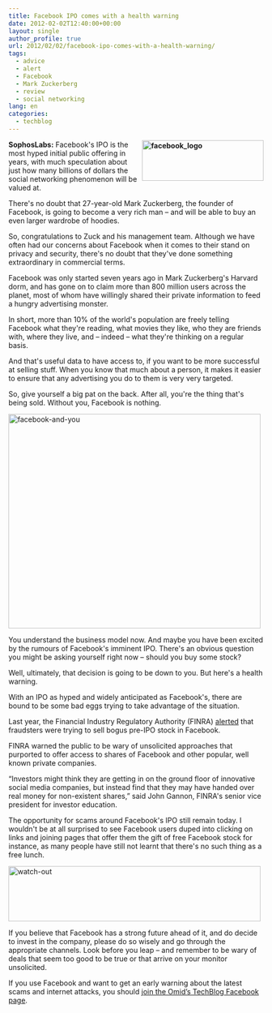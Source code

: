```yaml
---
title: Facebook IPO comes with a health warning
date: 2012-02-02T12:40:00+00:00
layout: single
author_profile: true
url: 2012/02/02/facebook-ipo-comes-with-a-health-warning/
tags:
  - advice
  - alert
  - Facebook
  - Mark Zuckerberg
  - review
  - social networking
lang: en
categories: 
  - techblog
---
```

**[<img title="facebook_logo" border="0" alt="facebook_logo" align="right" src="http://lh5.ggpht.com/-ENwJW6S9rpI/Typ573cH-dI/AAAAAAAAEbw/XTth0jVTaSc/facebook_logo_thumb%25255B1%25255D.jpg?imgmax=800" width="240" height="80" />](http://lh4.ggpht.com/-mM2S5mhnYv4/Typ5v_RSO6I/AAAAAAAAEbo/X2C2_stAo-A/s1600-h/facebook_logo%25255B3%25255D.jpg)SophosLabs:** Facebook's IPO is the most hyped initial public offering in years, with much speculation about just how many billions of dollars the social networking phenomenon will be valued at. 

There's no doubt that 27-year-old Mark Zuckerberg, the founder of Facebook, is going to become a very rich man – and will be able to buy an even larger wardrobe of hoodies. 

So, congratulations to Zuck and his management team. Although we have often had our concerns about Facebook when it comes to their stand on privacy and security, there's no doubt that they've done something extraordinary in commercial terms. 

Facebook was only started seven years ago in Mark Zuckerberg's Harvard dorm, and has gone on to claim more than 800 million users across the planet, most of whom have willingly shared their private information to feed a hungry advertising monster. 

In short, more than 10% of the world's population are freely telling Facebook what they're reading, what movies they like, who they are friends with, where they live, and – indeed – what they're thinking on a regular basis. 

And that's useful data to have access to, if you want to be more successful at selling stuff. When you know that much about a person, it makes it easier to ensure that any advertising you do to them is very very targeted. 

So, give yourself a big pat on the back. After all, you're the thing that's being sold. Without you, Facebook is nothing.

[<img title="facebook-and-you" border="0" alt="facebook-and-you" src="http://lh5.ggpht.com/-CONYCegjHqc/Typ8db9lQEI/AAAAAAAAEcI/_o8BdHG1fs0/facebook-and-you_thumb%25255B2%25255D.jpg?imgmax=800" width="498" height="423" />](http://lh3.ggpht.com/-u15hF_pZNfI/Typ6fFR0HTI/AAAAAAAAEb4/TkiygH71PUA/s1600-h/facebook-and-you%25255B4%25255D.jpg)

You understand the business model now. And maybe you have been excited by the rumours of Facebook's imminent IPO. There's an obvious question you might be asking yourself right now – should you buy some stock? 

Well, ultimately, that decision is going to be down to you. But here's a health warning. 

With an IPO as hyped and widely anticipated as Facebook's, there are bound to be some bad eggs trying to take advantage of the situation. 

Last year, the Financial Industry Regulatory Authority (FINRA) <a href="http://www.bloomberg.com/news/2011-03-15/facebook-pre-ipo-stock-may-be-touted-in-scam-finra-says.html" target="_blank">alerted</a> that fraudsters were trying to sell bogus pre-IPO stock in Facebook. 

FINRA warned the public to be wary of unsolicited approaches that purported to offer access to shares of Facebook and other popular, well known private companies. 

“Investors might think they are getting in on the ground floor of innovative social media companies, but instead find that they may have handed over real money for non-existent shares,” said John Gannon, FINRA's senior vice president for investor education. 

The opportunity for scams around Facebook's IPO still remain today. I wouldn't be at all surprised to see Facebook users duped into clicking on links and joining pages that offer them the gift of free Facebook stock for instance, as many people have still not learnt that there's no such thing as a free lunch. 

[<img title="watch-out" border="0" alt="watch-out" src="http://lh5.ggpht.com/-rBmzQybhxXU/Typ8-Jpu2mI/AAAAAAAAEcY/AAGE2medDWo/watch-out_thumb%25255B2%25255D.jpg?imgmax=800" width="498" height="109" />](http://lh5.ggpht.com/-_NoRoMAn0cQ/Typ8wQ8pLuI/AAAAAAAAEcQ/6xl_PZH7rwc/s1600-h/watch-out%25255B4%25255D.jpg) 

If you believe that Facebook has a strong future ahead of it, and do decide to invest in the company, please do so wisely and go through the appropriate channels. Look before you leap – and remember to be wary of deals that seem too good to be true or that arrive on your monitor unsolicited. 

If you use Facebook and want to get an early warning about the latest scams and internet attacks, you should <a href="https://www.facebook.com/omidsnetwork/" target="_blank">join the Omid’s TechBlog Facebook page</a>.
